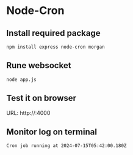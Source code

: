 # Node-Cron

## Install required package
```
npm install express node-cron morgan
```

## Rune websocket
```
node app.js
```

## Test it on browser
URL: http://<IP>:4000

## Monitor log on terminal
```
Cron job running at 2024-07-15T05:42:00.180Z
```

